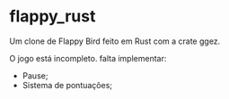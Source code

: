 # flappy_rust
Um clone de Flappy Bird feito em Rust com a crate ggez.

O jogo está incompleto.
falta implementar:

- Pause;
- Sistema de pontuações;

